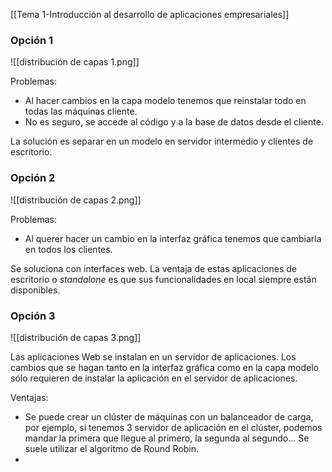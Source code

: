 [[Tema 1-Introducción al desarrollo de aplicaciones empresariales]]

### Opción 1
![[distribución de capas 1.png]]

Problemas:
+ Al hacer cambios en la capa modelo tenemos que reinstalar todo en todas las máquinas cliente.
+ No es seguro, se accede al código y a la base de datos desde el cliente.

La solución es separar en un modelo en servidor intermedio y clientes de escritorio.

### Opción 2
![[distribución de capas 2.png]]

Problemas:
+ Al querer hacer un cambio en la interfaz gráfica tenemos que cambiarla en todos los clientes. 

Se soluciona con interfaces web. La ventaja de estas aplicaciones de escritorio o *standalone* es que sus funcionalidades en local siempre están disponibles.

### Opción 3
![[distribución de capas 3.png]]

Las aplicaciones Web se instalan en un servidor de aplicaciones. Los cambios que se hagan tanto en la interfaz gráfica como en la capa modelo sólo requieren de instalar la aplicación en el servidor de aplicaciones.

Ventajas:
+ Se puede crear un clúster de máquinas con un balanceador de carga, por ejemplo, si tenemos 3 servidor de aplicación en el clúster, podemos mandar la primera que llegue al primero, la segunda al segundo... Se suele utilizar el algoritmo de Round Robin.
+ 